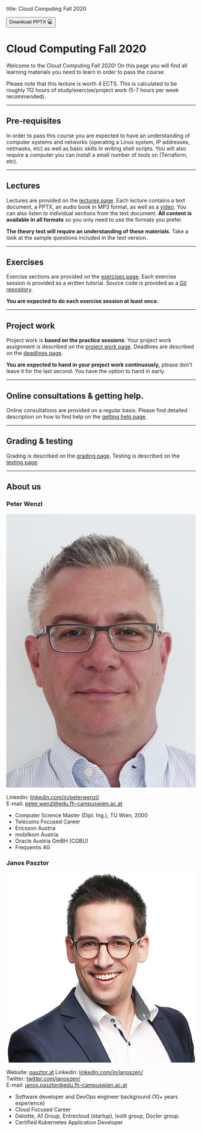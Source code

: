 title: Cloud Computing Fall 2020

<div class="download">
<a href="about.pptx"><button>Download PPTX 💻</button></a>
</div>

<h1>Cloud Computing Fall 2020</h1>

Welcome to the Cloud Computing Fall 2020! On this page you will find all learning materials you need to learn in order to pass the course.

Please note that this lecture is worth 4 ECTS. This is calculated to be roughly 112 hours of study/exercise/project work (5-7 hours per week recommended).

---

## Pre-requisites

In order to pass this course you are expected to have an understanding of computer systems and networks (operating a Linux system, IP addresses, netmasks, etc) as well as basic skills in writing shell scripts. You will also require a computer you can install a small number of tools on (Terraform, etc).

---

## Lectures

Lectures are provided on the [lectures page](/lectures). Each lecture contains a text document, a PPTX, an audio book in MP3 format, as well as a [video](https://www.youtube.com/channel/UC4U8FauY-SiYQJAbwDA_68g/). You can also listen to individual sections from the text document. **All content is available in all formats** so you only need to use the formats you prefer.

**The theory test will require an understanding of these materials**. Take a look at the sample questions included in the text version. 

---

## Exercises

Exercise sections are provided on the [exercises page](/exercises/). Each exercise session is provided as a written tutorial. Source code is provided as a [Git repository](https://github.com/FH-Cloud-Computing).

**You are expected to do each exercise session at least once.**

---

## Project work

Project work is **based on the practice sessions**. Your project work assignment is described on the [project work page](/projectwork). Deadlines are described on the [deadlines page](/deadlines).

**You are expected to hand in your project work continuously,** please don't leave it for the last second. You have the option to hand in early.

---

## Online consultations & getting help.

Online consultations are provided on a regular basis. Please find detailed description on how to find help on the [getting help page](/help).

---

## Grading & testing

Grading is described on the [grading page](/grading). Testing is described on the [testing page](/testing).

---

## About us

### Peter Wenzl

<aside>
<img src="peter-wenzl.jpg" alt="A photo of Peter Wenzl, a middle aged man with short gray hair and square glasses." />
</aside>

Linkedin: [linkedin.com/in/peterwenzl/](https://www.linkedin.com/in/peterwenzl/) <br />
E-mail: [peter.wenzl@edu.fh-campuswien.ac.at](mailto:peter.wenzl@edu.fh-campuswien.ac.at)

- Computer Science Master (Dipl. Ing.), TU Wien, 2000
- Telecoms Focused Career
- Ericsson Austria
- mobilkom Austria
- Oracle Austria GmBH (CGBU)
- Frequentis AG

### Janos Pasztor

<aside>
<img src="janos-pasztor.jpg" alt="A photo of Janos Pasztor, a man in his thirties with short, dark brown hair and round glasses." />
</aside>

Website: [pasztor.at](https://pasztor.at)
Linkedin: [linkedin.com/in/janoszen/](https://www.linkedin.com/in/janoszen/) <br />
Twitter: [twitter.com/janoszen/](https://twitter.com/janoszen/) <br />
E-mail: [janos.pasztor@edu.fh-campuswien.ac.at](mailto:janos.pasztor@edu.fh-campuswien.ac.at) <br />

- Software developer and DevOps engineer background (10+ years experience)
- Cloud Focused Career
- Deloitte, A1 Group, Entrecloud (startup), Ixolit group, Docler group.
- Certified Kubernetes Application Developer
